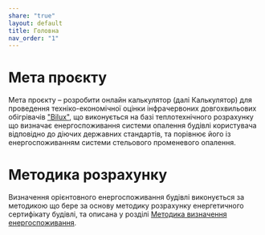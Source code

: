 ```yaml
---
share: "true"
layout: default
title: Головна
nav_order: "1"
---
```


# Мета проєкту

Мета проєкту – розробити онлайн калькулятор (далі Калькулятор) для проведення техніко-економічної оцінки інфрачервоних довгохвильових обігрівачів ["Bilux"](https://bilux.ua/), що виконується на базі теплотехнічного розрахунку що визначає енергоспоживання системи опалення будівлі користувача відповідно до діючих державних стандартів, та порівнює його із енергоспоживанням системи стельового променевого опалення.

# Методика розрахунку

Визначення орієнтовного енергоспоживання будівлі виконується за методикою що бере за основу методику розрахунку енергетичного сертифікату будівлі, та описана у розділі [Методика визначення енергоспоживання](./calculation-method.md).
